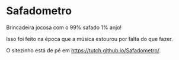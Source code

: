 # Safadometro
Brincadeira jocosa com o 99% safado 1% anjo!

Isso foi feito na época que a música estourou por falta do que fazer.

O sitezinho está de pé em https://tutch.github.io/Safadometro/.
